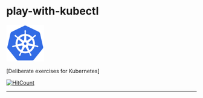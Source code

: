 # play-with-kubectl
<img src="https://github.com/adil1806/play-with-kubectl/blob/master/kubernetes-logo/logo_with_border.png"  width="100">

[Deliberate exercises for Kubernetes]

[![HitCount](http://hits.dwyl.com/khann-adill/kubernetes-ansible.svg)](http://hits.dwyl.com/khann-adill/kubernetes-ansible)

----
